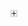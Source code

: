 ![Alt text](data:image/png;base64,iVBORw0KGgoAAAANSUhEUgAAAAsAAAALCAAAAACMxyj6AAAAIUlEQVR4AWM4gwAMZz5AwTsoW5MQWxMCiFX/DgpAbAQAAC0hYZTz8EAEAAAAAElFTkSuQmCC)
